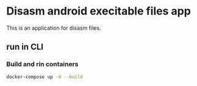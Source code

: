 # Disasm android execitable files app

This is an application for disasm files.

## run in CLI

### Build and rin containers

```bash
docker-compose up -d --build
```
